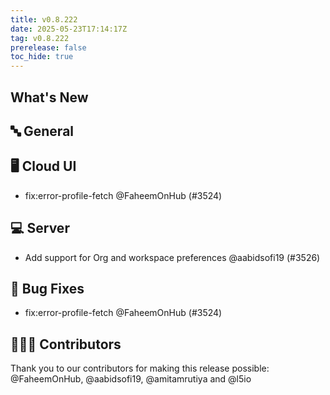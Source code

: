 ```yaml
---
title: v0.8.222
date: 2025-05-23T17:14:17Z
tag: v0.8.222
prerelease: false
toc_hide: true
---
```


## What's New
## 🔤 General
## 🖥 Cloud UI

- fix:error-profile-fetch @FaheemOnHub (#3524)

## 💻 Server

- Add support for Org and workspace preferences @aabidsofi19 (#3526)

## 🐛 Bug Fixes

- fix:error-profile-fetch @FaheemOnHub (#3524)

## 👨🏽‍💻 Contributors

Thank you to our contributors for making this release possible:
@FaheemOnHub, @aabidsofi19, @amitamrutiya and @l5io

